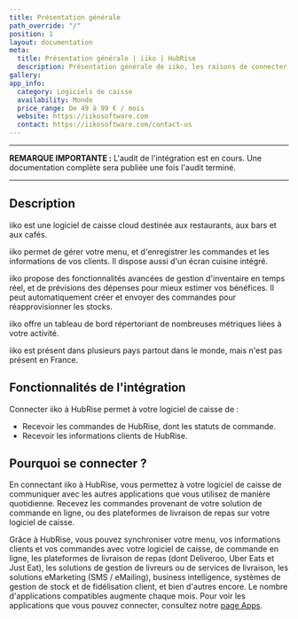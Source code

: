 ```yaml
---
title: Présentation générale
path_override: "/"
position: 1
layout: documentation
meta:
  title: Présentation générale | iiko | HubRise
  description: Présentation générale de iiko, les raisons de connecter votre caisse à HubRise et fonctionnalités de l'intégration avec HubRise.
gallery: 
app_info:
  category: Logiciels de caisse
  availability: Monde
  price_range: De 49 à 99 € / mois
  website: https://iikosoftware.com
  contact: https://iikosoftware.com/contact-us
---
```


---

**REMARQUE IMPORTANTE :** L'audit de l'intégration est en cours. Une documentation complète sera publiée une fois l'audit terminé.

---

## Description

iiko est une logiciel de caisse cloud destinée aux restaurants, aux bars et aux cafés.

iiko permet de gérer votre menu, et d'enregistrer les commandes et les informations de vos clients. Il dispose aussi d'un écran cuisine intégré.

iiko propose des fonctionnalités avancées de gestion d'inventaire en temps réel, et de prévisions des dépenses pour mieux estimer vos bénéfices. Il peut automatiquement créer et envoyer des commandes pour réapprovisionner les stocks.

iiko offre un tableau de bord répertoriant de nombreuses métriques liées à votre activité.

iiko est présent dans plusieurs pays partout dans le monde, mais n'est pas présent en France.

## Fonctionnalités de l'intégration

Connecter iiko à HubRise permet à votre logiciel de caisse de :

- Recevoir les commandes de HubRise, dont les statuts de commande.
- Recevoir les informations clients de HubRise.

## Pourquoi se connecter ?

En connectant iiko à HubRise, vous permettez à votre logiciel de caisse de communiquer avec les autres applications que vous utilisez de manière quotidienne. Recevez les commandes provenant de votre solution de commande en ligne, ou des plateformes de livraison de repas sur votre logiciel de caisse.

Grâce à HubRise, vous pouvez synchroniser votre menu, vos informations clients et vos commandes avec votre logiciel de caisse, de commande en ligne, les plateformes de livraison de repas (dont Deliveroo, Uber Eats et Just Eat), les solutions de gestion de livreurs ou de services de livraison, les solutions eMarketing (SMS / eMailing), business intelligence, systèmes de gestion de stock et de fidélisation client, et bien d'autres encore. Le nombre d'applications compatibles augmente chaque mois. Pour voir les applications que vous pouvez connecter, consultez notre [page Apps](/apps).
